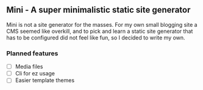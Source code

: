 ## Mini - A super minimalistic static site generator

Mini is not a site generator for the masses. For my own small blogging site a CMS seemed like overkill, and to pick and 
learn a static site generator that has to be configured did not feel like fun, so I decided to write my own. 



### Planned features

- [ ] Media files 
- [ ] Cli for ez usage
- [ ] Easier template themes
